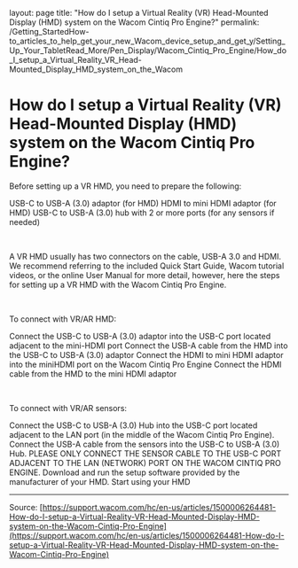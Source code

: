 layout: page
title: "How do I setup a Virtual Reality (VR) Head-Mounted Display (HMD) system on the Wacom Cintiq Pro Engine?"
permalink: /Getting_StartedHow-to_articles_to_help_get_your_new_Wacom_device_setup_and_get_y/Setting_Up_Your_TabletRead_More/Pen_Display/Wacom_Cintiq_Pro_Engine/How_do_I_setup_a_Virtual_Reality_VR_Head-Mounted_Display_HMD_system_on_the_Wacom

# How do I setup a Virtual Reality (VR) Head-Mounted Display (HMD) system on the Wacom Cintiq Pro Engine?

Before setting up a VR HMD, you need to prepare the following:

USB-C to USB-A (3.0) adaptor (for HMD)
HDMI to mini HDMI adaptor (for HMD)
USB-C to USB-A (3.0) hub with 2 or more ports (for any sensors if needed)



 


A VR HMD usually has two connectors on the cable, USB-A 3.0 and HDMI. We recommend referring to the included Quick Start Guide, Wacom tutorial videos, or the online User Manual for more detail, however, here the steps for setting up a VR HMD with the Wacom Cintiq Pro Engine.


 


To connect with VR/AR HMD:

Connect the USB-C to USB-A (3.0) adaptor into the USB-C port located adjacent to the mini-HDMI port
Connect the USB-A cable from the HMD into the USB-C to USB-A (3.0) adaptor
Connect the HDMI to mini HDMI adaptor into the miniHDMI port on the Wacom Cintiq Pro Engine
Connect the HDMI cable from the HMD to the mini HDMI adaptor



 


To connect with VR/AR sensors:

Connect the USB-C to USB-A (3.0) Hub into the USB-C port located adjacent to the LAN port (in the middle of the Wacom Cintiq Pro Engine).
Connect the USB-A cable from the sensors into the USB-C to USB-A (3.0) Hub. PLEASE ONLY CONNECT THE SENSOR CABLE TO THE USB-C PORT ADJACENT TO THE LAN (NETWORK) PORT ON THE WACOM CINTIQ PRO ENGINE.
Download and run the setup software provided by the manufacturer of your HMD.
Start using your HMD

---
Source: [https://support.wacom.com/hc/en-us/articles/1500006264481-How-do-I-setup-a-Virtual-Reality-VR-Head-Mounted-Display-HMD-system-on-the-Wacom-Cintiq-Pro-Engine](https://support.wacom.com/hc/en-us/articles/1500006264481-How-do-I-setup-a-Virtual-Reality-VR-Head-Mounted-Display-HMD-system-on-the-Wacom-Cintiq-Pro-Engine)
